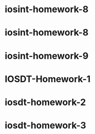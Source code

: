 # iosint-homework-8
# iosint-homework-8
# iosint-homework-9
# IOSDT-Homework-1
# iosdt-homework-2
# iosdt-homework-3
